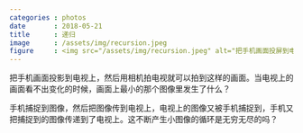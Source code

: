 ```yaml
---
categories : photos
date       : 2018-05-21
title      : 递归
image      : /assets/img/recursion.jpeg
figure     : <img src="/assets/img/recursion.jpeg" alt="把手机画面投屏到电视上然后拍照。">
---
```

把手机画面投影到电视上，然后用相机拍电视就可以拍到这样的画面。当电视上的画面看不出变化的时候，画面上最小的那个图像里发生了什么？

手机捕捉到图像，然后把图像传到电视上，电视上的图像又被手机捕捉到，手机又把捕捉到的图像传递到了电视上。这不断产生小图像的循环是无穷无尽的吗？